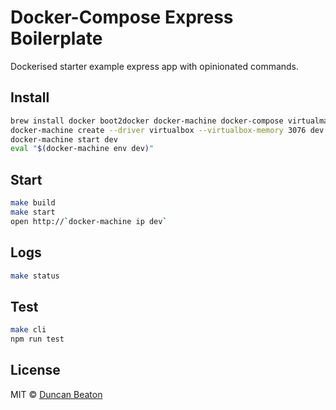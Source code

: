 # Docker-Compose Express Boilerplate

Dockerised starter example express app with opinionated commands.

## Install

```sh
brew install docker boot2docker docker-machine docker-compose virtualmachine
docker-machine create --driver virtualbox --virtualbox-memory 3076 dev
docker-machine start dev
eval "$(docker-machine env dev)"
```

## Start

```sh
make build
make start
open http://`docker-machine ip dev`
```

## Logs

```sh
make status
```

## Test

```sh
make cli
npm run test
```

## License

MIT © [Duncan Beaton](http://dunckr.com)
